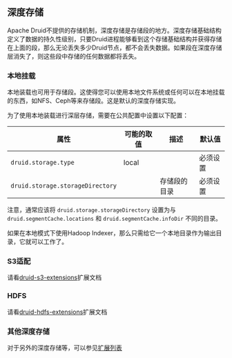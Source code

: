 <!-- toc -->

## 深度存储

Apache Druid不提供的存储机制，深度存储是存储段的地方。深度存储基础结构定义了数据的持久性级别，只要Druid进程能够看到这个存储基础结构并获得存储在上面的段，那么无论丢失多少Druid节点，都不会丢失数据。如果段在深度存储层消失了，则这些段中存储的任何数据都将丢失。

### 本地挂载

本地装载也可用于存储段。这使得您可以使用本地文件系统或任何可以在本地挂载的东西，如NFS、Ceph等来存储段。这是默认的深度存储实现。

为了使用本地装载进行深层存储，需要在公共配置中设置以下配置：

|属性|可能的取值|描述|默认值
|-|-|-|-|
|`druid.storage.type`|local||必须设置| 
|`druid.storage.storageDirectory`||存储段的目录|必须设置|

注意，通常应该将 `druid.storage.storageDirectory` 设置为与 `druid.segmentCache.locations` 和 `druid.segmentCache.infoDir` 不同的目录。

如果在本地模式下使用Hadoop Indexer，那么只需给它一个本地目录作为输出目录，它就可以工作了。

### S3适配

请看[druid-s3-extensions]()扩展文档

### HDFS

请看[druid-hdfs-extensions]()扩展文档

### 其他深度存储

对于另外的深度存储等，可以参见[扩展列表]()